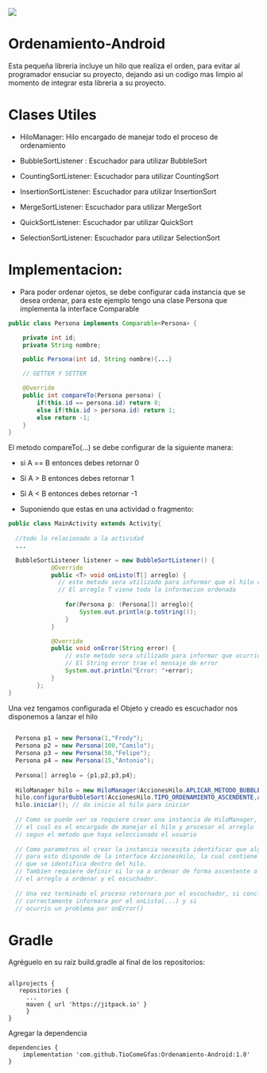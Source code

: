 [![](https://jitpack.io/v/TioComeGfas/Ordenamiento-Android.svg)](https://jitpack.io/#TioComeGfas/Ordenamiento-Android)


# Ordenamiento-Android
Esta pequeña libreria incluye un hilo que realiza el orden, para evitar al programador ensuciar su proyecto, dejando asi un codigo mas limpio al momento de integrar esta libreria a su proyecto.

# Clases Utiles

+ HiloManager: Hilo encargado de manejar todo el proceso de ordenamiento

+ BubbleSortListener : Escuchador para utilizar BubbleSort
+ CountingSortListener: Escuchador para utilizar CountingSort
+ InsertionSortListener: Escuchador para utilizar InsertionSort
+ MergeSortListener: Escuchador para utilizar MergeSort
+ QuickSortListener: Escuchador par utilizar QuickSort
+ SelectionSortListener: Escuchador para utilizar SelectionSort

# Implementacion:

+   Para poder ordenar ojetos, se debe configurar cada instancia que se desea ordenar, para este ejemplo tengo una clase Persona que implementa la interface Comparable<Persona>
  
```Java
public class Persona implements Comparable<Persona> {

    private int id;
    private String nombre;

    public Persona(int id, String nombre){...}

    // GETTER Y SETTER

    @Override
    public int compareTo(Persona persona) {
        if(this.id == persona.id) return 0;
        else if(this.id > persona.id) return 1;
        else return -1;
    }
}
```
El metodo compareTo(...) se debe configurar de la siguiente manera:
  + si A == B entonces debes retornar 0
  + Si A > B entonces debes retornar 1
  + Si A < B entonces debes retornar -1

+ Suponiendo que estas en una actividad o fragmento:
```Java
public class MainActivity extends Activity{
  
  //todo lo relacionado a la actividad
  ...

  BubbleSortListener listener = new BubbleSortListener() {
            @Override
            public <T> void onListo(T[] arreglo) {
              // este metodo sera utilizado para informar que el hilo concluyo su labor
              // El arreglo T viene toda la informacion ordenada
              
                for(Persona p: (Persona[]) arreglo){
                    System.out.println(p.toString());
                }
            }

            @Override
            public void onError(String error) {
                // este metodo sera utilizado para informar que ocurrio un problema al realizar la labor
                // El String error trae el mensaje de error
                System.out.println("Error: "+error);
            }
        };
}
```
Una vez tengamos configurada el Objeto y creado es escuchador nos disponemos a lanzar el hilo

```Java
  
  Persona p1 = new Persona(1,"Fredy");
  Persona p2 = new Persona(100,"Camilo");
  Persona p3 = new Persona(50,"Felipe");
  Persona p4 = new Persona(15,"Antonio");
  
  Persona[] arreglo = {p1,p2,p3,p4};
  
  HiloManager hilo = new HiloManager(AccionesHilo.APLICAR_METODO_BUBBLE_SORT);
  hilo.configurarBubbleSort(AccionesHilo.TIPO_ORDENAMIENTO_ASCENDENTE,arreglo,listener);
  hilo.iniciar(); // da inicio al hilo para iniciar
 
  // Como se puede ver se requiere crear una instancia de HiloManager, 
  // el cual es el encargado de manejar el hilo y procesar el arreglo 
  // segun el metodo que haya seleccionado el usuario
  
  // Como parametros al crear la instancia necesita identificar que algoritmo utilizara,
  // para esto disponde de la interface AccionesHilo, la cual contiene el numero 
  // que se identifica dentro del hilo.
  // Tambien requiere definir si lo va a ordenar de forma ascentente o descendente,
  // el arreglo a ordenar y el escuchador.
  
  // Una vez terminado el proceso retornara por el escuchador, si concluyo 
  // correctamente informara por el onListo(...) y si     
  // ocurrio un problema por onError()
```

# Gradle
Agréguelo en su raíz build.gradle al final de los repositorios:
```Gradle

allprojects {
   repositories {
     ...
     maven { url 'https://jitpack.io' }
     }
}

```
Agregar la dependencia
```Gradle
dependencies {
    implementation 'com.github.TioComeGfas:Ordenamiento-Android:1.0'
}
```



